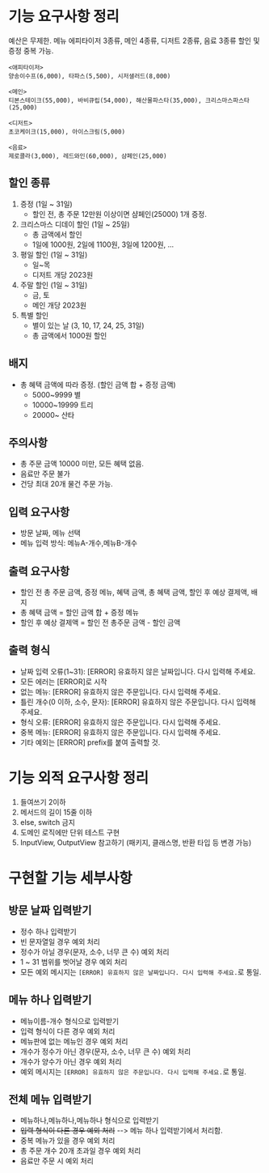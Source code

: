 # 기능 요구사항 정리

예산은 무제한.
메뉴 에피타이저 3종류, 메인 4종류, 디저트 2종류, 음료 3종류
할인 및 증정 중복 가능.

```
<애피타이저>
양송이수프(6,000), 타파스(5,500), 시저샐러드(8,000)

<메인>
티본스테이크(55,000), 바비큐립(54,000), 해산물파스타(35,000), 크리스마스파스타(25,000)

<디저트>
초코케이크(15,000), 아이스크림(5,000)

<음료>
제로콜라(3,000), 레드와인(60,000), 샴페인(25,000)
```

## 할인 종류

1. 증정 (1일 ~ 31일)
    - 할인 전, 총 주문 12만원 이상이면 샴페인(25000) 1개 증정.
2. 크리스마스 디데이 할인 (1일 ~ 25일)
    - 총 금액에서 할인
    - 1일에 1000원, 2일에 1100원, 3일에 1200원, ...
3. 평일 할인 (1일 ~ 31일)
    - 일~목
    - 디저트 개당 2023원
4. 주말 할인 (1일 ~ 31일)
    - 금, 토
    - 메인 개당 2023원
5. 특별 할인
    - 별이 있는 날 (3, 10, 17, 24, 25, 31일)
    - 총 금액에서 1000원 할인

## 배지

- 총 혜택 금액에 따라 증정. (할인 금액 합 + 증정 금액)
    - 5000~9999 별
    - 10000~19999 트리
    - 20000~ 산타

## 주의사항

- 총 주문 금액 10000 미만, 모든 혜택 없음.
- 음료만 주문 불가
- 건당 최대 20개 물건 주문 가능.

## 입력 요구사항

- 방문 날짜, 메뉴 선택
- 메뉴 입력 방식: 메뉴A-개수,메뉴B-개수

## 출력 요구사항

- 할인 전 총 주문 금액, 증정 메뉴, 혜택 금액, 총 혜택 금액, 할인 후 예상 결제액, 배지
- 총 혜택 금액 = 할인 금액 합 + 증정 메뉴
- 할인 후 예상 결제액 = 할인 전 총주문 금액 - 할인 금액

## 출력 형식

- 날짜 입력 오류(1~31): [ERROR] 유효하지 않은 날짜입니다. 다시 입력해 주세요.
- 모든 에러는 [ERROR]로 시작
- 없는 메뉴: [ERROR] 유효하지 않은 주문입니다. 다시 입력해 주세요.
- 틀린 개수(0 이하, 소수, 문자): [ERROR] 유효하지 않은 주문입니다. 다시 입력해 주세요.
- 형식 오류: [ERROR] 유효하지 않은 주문입니다. 다시 입력해 주세요.
- 중복 메뉴: [ERROR] 유효하지 않은 주문입니다. 다시 입력해 주세요.
- 기타 예외는 [ERROR] prefix를 붙여 출력할 것.

# 기능 외적 요구사항 정리

1. 들여쓰기 2이하
2. 메서드의 길이 15줄 이하
3. else, switch 금지
4. 도메인 로직에만 단위 테스트 구현
5. InputView, OutputView 참고하기 (패키지, 클래스명, 반환 타입 등 변경 가능)

# 구현할 기능 세부사항

## 방문 날짜 입력받기

- 정수 하나 입력받기
- 빈 문자열일 경우 예외 처리
- 정수가 아닐 경우(문자, 소수, 너무 큰 수) 예외 처리
- 1 ~ 31 범위를 벗어날 경우 예외 처리
- 모든 예외 메시지는 `[ERROR] 유효하지 않은 날짜입니다. 다시 입력해 주세요.`로 통일.

## 메뉴 하나 입력받기

- 메뉴이름-개수 형식으로 입력받기
- 입력 형식이 다른 경우 예외 처리
- 메뉴판에 없는 메뉴인 경우 예외 처리
- 개수가 정수가 아닌 경우(문자, 소수, 너무 큰 수) 예외 처리
- 개수가 양수가 아닌 경우 예외 처리
- 예외 메시지는 `[ERROR] 유효하지 않은 주문입니다. 다시 입력해 주세요.`로 통일.

## 전체 메뉴 입력받기

- 메뉴하나,메뉴하나,메뉴하나 형식으로 입력받기
- ~~입력 형식이 다른 경우 예외 처리~~ --> 메뉴 하나 입력받기에서 처리함.
- 중복 메뉴가 있을 경우 예외 처리
- 총 주문 개수 20개 초과일 경우 예외 처리
- 음료만 주문 시 예외 처리